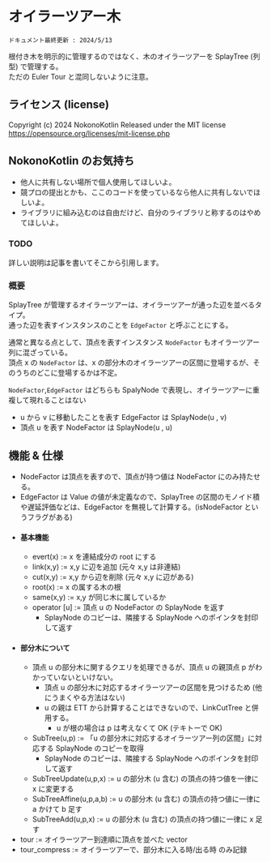 # オイラーツアー木
`ドキュメント最終更新 : 2024/5/13`

根付き木を明示的に管理するのではなく、木のオイラーツアーを SplayTree (列型) で管理する。  
ただの Euler Tour と混同しないように注意。


## ライセンス (license)
Copyright (c) 2024 NokonoKotlin
Released under the MIT license
https://opensource.org/licenses/mit-license.php


## NokonoKotlin のお気持ち
- 他人に共有しない場所で個人使用してほしいよ。
- 競プロの提出とかも、ここのコードを使っているなら他人に共有しないでほしいよ。
- ライブラリに組み込むのは自由だけど、自分のライブラリと称するのはやめてほしいよ。
 
### TODO 

詳しい説明は記事を書いてそこから引用します。


### 概要

SplayTree が管理するオイラーツアーは、オイラーツアーが通った辺を並べるタイプ。  
通った辺を表すインスタンスのことを `EdgeFactor` と呼ぶことにする。  

通常と異なる点として、頂点を表すインスタンス `NodeFactor` もオイラーツアー列に混ざっている。  
頂点 x の `NodeFactor` は、x の部分木のオイラーツアーの区間に登場するが、そのうちのどこに登場するかは不定。  

`NodeFactor`,`EdgeFactor` はどちらも SpalyNode で表現し、オイラーツアーに重複して現れることはない
- u から v に移動したことを表す EdgeFactor は SplayNode(u , v)
- 頂点 u を表す NodeFactor は SplayNode(u , u) 

## 機能 & 仕様
- NodeFactor は頂点を表すので、頂点が持つ値は NodeFactor にのみ持たせる。
- EdgeFactor は Value の値が未定義なので、SplayTree の区間のモノイド積や遅延評価などは、EdgeFactor を無視して計算する。(isNodeFactor というフラグがある)
- #### 基本機能
    - evert(x) := x を連結成分の root にする
    - link(x,y) := x,y に辺を追加 (元々 x,y は非連結)
    - cut(x,y) := x,y から辺を削除 (元々 x,y に辺がある)
    - root(x) := x の属する木の根
    - same(x,y) := x,y が同じ木に属しているか
    - operator [u] := 頂点 u の NodeFactor の SplayNode を返す
        - SplayNode のコピーは、隣接する SplayNode へのポインタを封印して返す
- #### 部分木について
    - 頂点 u の部分木に関するクエリを処理できるが、頂点 u の親頂点 p がわかっていないといけない。
        - 頂点 u の部分木に対応するオイラーツアーの区間を見つけるため (他にうまくやる方法はない)
        - u の親は ETT から計算することはできないので、LinkCutTree と併用する。
            - u が根の場合は p は考えなくて OK (テキトーで OK)
    - SubTree(u,p) := 「u の部分木に対応するオイラーツアー列の区間」に対応する SplayNode のコピーを取得
        - SplayNode のコピーは、隣接する SplayNode へのポインタを封印して返す
    - SubTreeUpdate(u,p,x) := u の部分木 (u 含む) の頂点の持つ値を一律に x に変更する
    - SubTreeAffine(u,p,a,b) := u の部分木 (u 含む) の頂点の持つ値に一律に a かけて b 足す
    - SubTreeAdd(u,p,x) := u の部分木 (u 含む) の頂点の持つ値に一律に x 足す
- tour := オイラーツアー到達順に頂点を並べた vector
- tour_compress := オイラーツアーで、部分木に入る時/出る時 のみ記録
